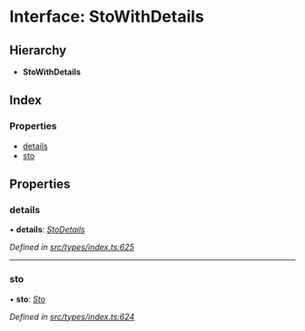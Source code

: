 # Interface: StoWithDetails

## Hierarchy

* **StoWithDetails**

## Index

### Properties

* [details](stowithdetails.md#details)
* [sto](stowithdetails.md#sto)

## Properties

###  details

• **details**: *[StoDetails](stodetails.md)*

*Defined in [src/types/index.ts:625](https://github.com/PolymathNetwork/polymesh-sdk/blob/a0872cf4/src/types/index.ts#L625)*

___

###  sto

• **sto**: *[Sto](../classes/sto.md)*

*Defined in [src/types/index.ts:624](https://github.com/PolymathNetwork/polymesh-sdk/blob/a0872cf4/src/types/index.ts#L624)*

